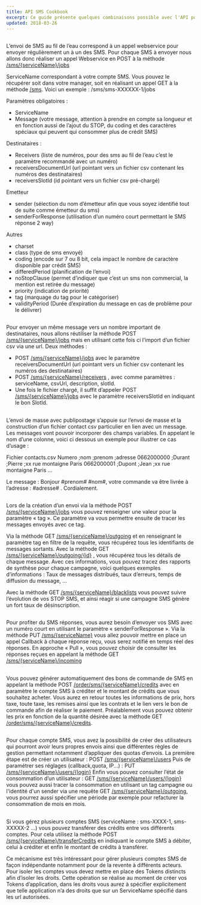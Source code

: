 ```yaml
---
title: API SMS Cookbook
excerpt: Ce guide présente quelques combinaisons possible avec l'API pour utiliser la plateforme SMS d'OVH.
updated: 2018-03-26
---
```


## 
L’envoi de SMS au fil de l’eau correspond à un appel webservice pour envoyer régulièrement un à un des SMS. Pour chaque SMS à envoyer nous allons donc réaliser un appel Webservice en POST à la méthode [/sms/{serviceName}/jobs](jobs#POST.)

ServiceName correspondant à votre compte SMS. Vous pouvez le récupérer soit dans votre manager, soit en réalisant un appel GET à la méthode [/sms](sms#GET.). 
Voici un exemple : /sms/sms-XXXXXX-1/jobs

Paramètres obligatoires :

- ServiceName
- Message (votre message, attention à prendre en compte sa longueur et en fonction aussi de l’ajout du STOP, du coding et des caractères spéciaux qui peuvent qui consommer plus de crédit SMS)

Destinataires :

- Receivers (liste de numéros, pour des sms au fil de l’eau c’est le paramètre recommandé avec un numéro)
- receiversDocumentUrl (url pointant vers un fichier csv contenant les numéros des destinataires)
- receiversSlotId (id pointant vers un fichier csv pré-chargé)

Emetteur

- sender (sélection du nom d’émetteur afin que vous soyez identifié tout de suite comme émetteur du sms)
- senderForResponse (utilisation d’un numéro court permettant le SMS réponse 2 way)

Autres 

- charset
- class (type de sms envoyé)
- coding (encode sur 7 ou 8 bit, cela impact le nombre de caractère disponible par crédit SMS)
- differedPeriod (planification de l’envoi)
- noStopClause (permet d’indiquer que c’est un sms non commercial, la mention est retirée du message)
- priority (indication de priorité)
- tag (marquage du tag pour le catégoriser)
- validityPeriod (Durée d’expiration du message en cas de problème pour le délivrer)

## 
Pour envoyer un même message vers un nombre important de destinataires, nous allons réutiliser la méthode POST [/sms/{serviceName}/jobs]({serviceName}_jobs#POST.) mais en utilisant cette fois ci l’import d’un fichier csv via une url.
Deux méthodes :

- POST [/sms/{serviceName}/jobs]({serviceName}_jobs#POST.) avec le paramètre receiversDocumentUrl (url pointant vers un fichier csv contenant les numéros des destinataires)
- POST [/sms/{serviceName}/receivers](receivers#POST.) , avec comme paramètres : serviceName, csvUrl, description, slotId.
- Une fois le fichier chargé, il suffit d’appeler POST [/sms/{serviceName}/jobs]({serviceName}_jobs#POST.) avec le paramètre receiversSlotId en indiquant le bon SlotId.

## 
L’envoi de masse avec publipostage s’appuie sur l’envoi de masse et la construction d’un fichier contact csv particulier en lien avec un message.
Les messages vont pouvoir incorporer des champs variables. En appelant le nom d’une colonne, voici ci dessous un exemple pour illustrer ce cas d’usage :

Fichier contacts.csv
Numero ;nom ;prenom ;adresse
0662000000 ;Durant ;Pierre ;xx rue montaigne Paris
0662000001 ;Dupont ;Jean ;xx rue montaigne Paris
...

Le message :
Bonjour #prenom# #nom#, votre commande va être livrée à l’adresse : #adresse# . Cordialement.

## 
Lors de la création d’un envoi via la méthode POST [/sms/{serviceName}/jobs]({serviceName}_jobs#POST.) vous pouvez renseigner une valeur pour la paramètre « tag ». Ce paramètre va vous permettre ensuite de tracer les messages envoyés avec ce tag.

Via la méthode GET [/sms/{serviceName}/outgoing](outgoing#GET.) et en renseignant le paramètre tag en filtre de la requête, vous récupérez tous les identifiants de messages sortants.
Avec la méthode GET [/sms/{serviceName}/outgoing/{id}]({id}#GET.) , vous récupérez tous les détails de chaque message.
Avec ces informations, vous pouvez tracez des rapports de synthèse pour chaque campagne, voici quelques exemples d’informations :
Taux de messages distribués, taux d’erreurs, temps de diffusion du message, ...

Avec la méthode GET [/sms/{serviceName}/blacklists](blacklists#GET.) vous pouvez suivre l’évolution de vos STOP SMS, et ainsi réagir si une campagne SMS génère un fort taux de désinscription.

## 
Pour profiter du SMS réponses, vous aurez besoin d’envoyer vos SMS avec un numéro court en utilisant le paramètre « senderForResponse ».
Via la méthode PUT [/sms/{serviceName}]({serviceName}#PUT.) vous allez pouvoir mettre en place un appel Callback à chaque réponse reçu, vous serez notifié en temps réel des réponses.
En approche « Pull », vous pouvez choisir de consulter les réponses reçues en appelant la méthode GET [/sms/{serviceName}/incoming](incoming#GET.)

## 
Vous pouvez générer automatiquement des bons de commande de SMS en appelant la méthode POST [/order/sms/{serviceName}/credits](credits#POST.) avec en paramètre le compte SMS à créditer et le montant de crédits que vous souhaitez acheter. Vous aurez en retour toutes les informations de prix, hors taxe, toute taxe, les remises ainsi que les contrats et le lien vers le bon de commande afin de réaliser le paiement.
Préalablement vous pouvez obtenir les prix en fonction de la quantité désirée avec la méthode GET [/order/sms/{serviceName}/credits](credits#GET.).

## 
Pour chaque compte SMS, vous avez la possibilité de créer des utilisateurs qui pourront avoir leurs propres envois ainsi que différentes règles de gestion permettant notamment d’appliquer des quotas d’envois.
La première étape est de créer un utilisateur : POST [/sms/{serviceName}/users](users#POST.)
Puis de paramétrer ses réglages (callback,quota, IP...) : PUT [/sms/{serviceName}/users/{login}]({login}#PUT.)
Enfin vous pouvez consulter l’état de consommation d’un utilisateur : GET [/sms/{serviceName}/users/{login}]({login}#GET.) vous pouvez aussi tracer la consommation en utilisant un tag campagne ou l'identité d'un sender via une requête GET [/sms/{serviceName}/outgoing](outgoing#GET.), vous pourrez aussi spécifier une période par exemple pour refacturer la consommation de mois en mois.

## 
Si vous gérez plusieurs comptes SMS (serviceName : sms-XXXX-1, sms-XXXXX-2 ...) vous pouvez transférer des crédits entre vos différents comptes.
Pour cela utilisez la méthode POST [/sms/{serviceName}/transferCredits](transferCredits#POST.) en indiquant le compte SMS à débiter, celui à créditer et enfin le montant de crédits à transférer.

Ce mécanisme est très intéressant pour gérer plusieurs comptes SMS de façon indépendante notamment pour de la revente à différents acteurs. Pour isoler les comptes vous devez mettre en place des Tokens distincts afin d’isoler les droits. Cette opération se réalise au moment de créer vos Tokens d’application, dans les droits vous aurez à spécifier explicitement que telle application n’a des droits que sur un ServiceName spécifié dans les url autorisées.
